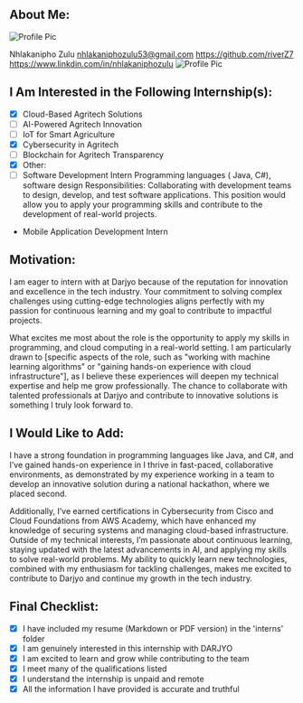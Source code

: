 ## About Me:

![Profile Pic](https://github.com/user-attachments/assets/cd16bfcd-2319-4ff2-95f1-8434081bfbcc)

Nhlakanipho 
Zulu
nhlakaniphozulu53@gmail.com
https://github.com/riverZ7
https://www.linkdin.com/in/nhlakaniphozulu
![Profile Pic](https://github.com/user-attachments/assets/b1df3581-796c-46a4-9a7e-66235b6f834b)


## I Am Interested in the Following Internship(s):
<!-- Check the position(s) you are interested in -->

- [x] Cloud-Based Agritech Solutions
- [ ] AI-Powered Agritech Innovation
- [ ] IoT for Smart Agriculture
- [x] Cybersecurity in Agritech
- [ ] Blockchain for Agritech Transparency
- [x] Other: 
- [ ]  Software Development Intern
Programming languages ( Java, C#), software design 
Responsibilities: Collaborating with development teams to design, develop, and test software applications. This position would allow you to apply your programming skills and contribute to the development of real-world projects.
- Mobile Application Development Intern

## Motivation:
I am eager to intern with at Darjyo because of the reputation for innovation and excellence in the tech industry. Your commitment to solving complex challenges using cutting-edge technologies aligns perfectly with my passion for continuous learning and my goal to contribute to impactful projects. 

What excites me most about the role is the opportunity to apply my skills in programming, and cloud computing in a real-world setting. I am particularly drawn to [specific aspects of the role, such as "working with machine learning algorithms" or "gaining hands-on experience with cloud infrastructure"], as I believe these experiences will deepen my technical expertise and help me grow professionally. The chance to collaborate with talented professionals at Darjyo and contribute to innovative solutions is something I truly look forward to.

## I Would Like to Add:
I have a strong foundation in programming languages like  Java, and C#, and I’ve gained hands-on experience in I thrive in fast-paced, collaborative environments, as demonstrated by my experience working in a team to develop an innovative solution during a national hackathon, where we placed second.

Additionally, I’ve earned certifications in Cybersecurity from Cisco and Cloud Foundations from AWS Academy, which have enhanced my knowledge of securing systems and managing cloud-based infrastructure. Outside of my technical interests, I’m passionate about continuous learning, staying updated with the latest advancements in AI, and applying my skills to solve real-world problems. My ability to quickly learn new technologies, combined with my enthusiasm for tackling challenges, makes me excited to contribute to Darjyo and continue my growth in the tech industry.

## Final Checklist:
<!-- Make sure to check all these items -->

- [x]  I have included my resume (Markdown or PDF version) in the 'interns' folder
- [x]  I am genuinely interested in this internship with DARJYO
- [x]  I am excited to learn and grow while contributing to the team
- [x]  I meet many of the qualifications listed
- [x]  I understand the internship is unpaid and remote
- [x]  All the information I have provided is accurate and truthful
